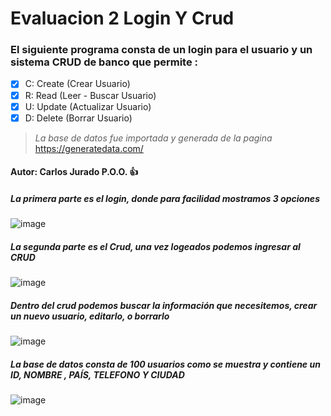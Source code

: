 # Evaluacion 2 Login Y Crud 
### El siguiente programa consta de un login para el usuario y un sistema CRUD de banco que permite :
- [x] C: Create (Crear Usuario)
- [x] R: Read   (Leer - Buscar Usuario)
- [x] U: Update (Actualizar Usuario)
- [x] D: Delete (Borrar Usuario)
> _La base de datos fue importada y generada de la pagina_   https://generatedata.com/

#### Autor: Carlos Jurado P.O.O. :+1:

##### La primera parte es el login, donde para facilidad mostramos 3 opciones
![image](https://user-images.githubusercontent.com/108675669/184563561-877eac7b-1b86-48fb-88ff-459219282677.png)

##### La segunda parte es el Crud, una vez logeados podemos ingresar al CRUD

![image](https://user-images.githubusercontent.com/108675669/184563649-9cdc2497-4b8f-45c0-a6d6-59cfcfd2c199.png)

##### Dentro del crud podemos buscar la información que necesitemos, crear un nuevo usuario, editarlo, o borrarlo 

![image](https://user-images.githubusercontent.com/108675669/184563743-89f14820-a272-4ee6-82b5-d372ae5b36f2.png)


##### La base de datos consta de 100 usuarios como se muestra y contiene un ID, NOMBRE , PAÍS, TELEFONO Y CIUDAD 

![image](https://user-images.githubusercontent.com/108675669/184563855-1a33479c-1b52-4712-8463-7fafdee96f5f.png)



